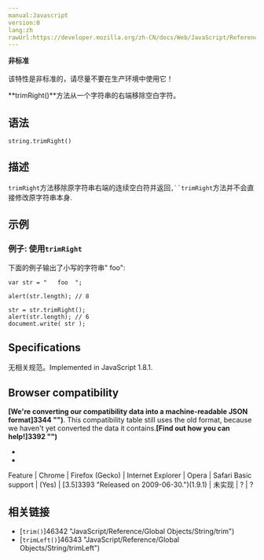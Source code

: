 ```yaml
---
manual:Javascript
version:0
lang:zh
rawUrl:https://developer.mozilla.org/zh-CN/docs/Web/JavaScript/Reference/Global_Objects/String/TrimRight#
---
```






**非标准**<br></br>该特性是非标准的，请尽量不要在生产环境中使用它！





**trimRight()**方法从一个字符串的右端移除空白字符。


## 语法<a name="Syntax"></a>

```
string.trimRight()
```

## 描述<a name="Description"></a>


`trimRight`方法移除原字符串右端的连续空白符并返回`,``trimRight`方法并不会直接修改原字符串本身.


## 示例<a name="Examples"></a>

### 例子: 使用`trimRight`<a name="例子_使用trimRight"></a>


下面的例子输出了小写的字符串&quot; foo&quot;:


```
var str = "   foo  ";

alert(str.length); // 8

str = str.trimRight();
alert(str.length); // 6
document.write( str ); 

```

## Specifications<a name="Specifications"></a>


无相关规范。Implemented in JavaScript 1.8.1.


## Browser compatibility<a name="Browser_compatibility"></a>


**[We&#39;re converting our compatibility data into a machine-readable JSON format]3344 "")**. This compatibility table still uses the old format, because we haven&#39;t yet converted the data it contains.**[Find out how you can help!]3392 "")**


* 
* 

Feature | Chrome | Firefox (Gecko) | Internet Explorer | Opera | Safari 
Basic support | (Yes) | [3.5]3393 "Released on 2009-06-30.")(1.9.1) | 未实现 | ? | ? 





## 相关链接<a name="See_also"></a>

* [`trim()`]46342 "JavaScript/Reference/Global Objects/String/trim")
* [`trimLeft()`]46343 "JavaScript/Reference/Global Objects/String/trimLeft")



